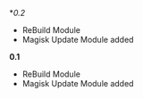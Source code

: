 **0.2*
* ReBuild Module
* Magisk Update Module added


**0.1**
* ReBuild Module
* Magisk Update Module added

